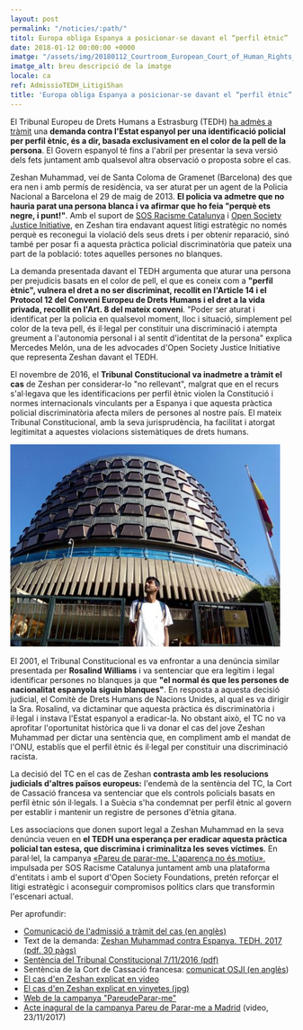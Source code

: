 ```yaml
---
layout: post
permalink: "/noticies/:path/"
titol: Europa obliga Espanya a posicionar-se davant el “perfil ètnic”
date: 2018-01-12 00:00:00 +0000
imatge: "/assets/img/20180112_Courtroom_European_Court_of_Human_Rights_02.JPG"
imatge_alt: breu descripció de la imatge
locale: ca
ref: AdmissioTEDH_LitigiShan
title: 'Europa obliga Espanya a posicionar-se davant el “perfil ètnic”'
---
```

El Tribunal Europeu de Drets Humans a Estrasburg (TEDH) [ha admès a tràmit](https://hudoc.echr.coe.int/eng#{) una **demanda contra l'Estat espanyol per una identificació policial per perfil ètnic, és a dir, basada exclusivament en el color de la pell de la persona**. El Govern espanyol té fins a l'abril per presentar la seva versió dels fets juntament amb qualsevol altra observació o proposta sobre el cas.

Zeshan Muhammad, veí de Santa Coloma de Gramenet (Barcelona) des que era nen i amb permís de residència, va ser aturat per un agent de la Policia Nacional a Barcelona el 29 de maig de 2013. **El policia va admetre que no hauria parat una persona blanca i va afirmar que ho feia "perquè ets negre, i punt!"**. Amb el suport de [SOS Racisme Catalunya](http://www.sosracisme.org/) i [Open Society Justice Initiative](https://www.opensocietyfoundations.org/about/programs/open-society-justice-initiative), en Zeshan tira endavant aquest litigi estratègic no només perquè es reconegui la violació dels seus drets i per obtenir reparació, sinó també per posar fi a aquesta pràctica policial discriminatòria que pateix una part de la població: totes aquelles persones no blanques.

La demanda presentada davant el TEDH argumenta que aturar una persona per prejudicis basats en el color de pell, el que es coneix com a **"perfil ètnic", vulnera el dret a no ser discriminat, recollit en l'Article 14 i el Protocol 12 del Conveni Europeu de Drets Humans i el dret a la vida privada, recollit en l'Art. 8 del mateix conveni**. "Poder ser aturat i identificat per la policia en qualsevol moment, lloc i situació, simplement pel color de la teva pell, és il·legal per constituir una discriminació i atempta greument a l'autonomia personal i al sentit d'identitat de la persona" explica Mercedes Melón, una de les advocades d'Open Society Justice Initiative que representa Zeshan davant el TEDH.

El novembre de 2016, el **Tribunal Constitucional va inadmetre a tràmit el cas** de Zeshan per considerar-lo "no rellevant", malgrat que en el recurs s'al·legava que les identificacions per perfil ètnic violen la Constitució i normes internacionals vinculants per a Espanya i que aquesta pràctica policial discriminatòria afecta milers de persones al nostre país. El mateix Tribunal Constitucional, amb la seva jurisprudència, ha facilitat i atorgat legitimitat a aquestes violacions sistemàtiques de drets humans.

![](/assets/img/shanTC.jpg)

El 2001, el Tribunal Constitucional es va enfrontar a una denúncia similar presentada per **Rosalind Williams** i va sentenciar que era legítim i legal identificar persones no blanques ja que **"el normal és que les persones de nacionalitat espanyola siguin blanques"**. En resposta a aquesta decisió judicial, el Comitè de Drets Humans de Nacions Unides, al qual es va dirigir la Sra. Rosalind, va dictaminar que aquesta pràctica és discriminatòria i il·legal i instava l'Estat espanyol a eradicar-la. No obstant això, el TC no va aprofitar l'oportunitat històrica que li va donar el cas del jove Zeshan Muhammad per dictar una sentència que, en compliment amb el mandat de l'ONU, establís que el perfil ètnic és il·legal per constituir una discriminació racista.

La decisió del TC en el cas de Zeshan **contrasta amb les resolucions judicials d'altres països europeus:** l'endemà de la sentència del TC, la Cort de Cassació francesa va sentenciar que els controls policials basats en perfil ètnic són il·legals. I a Suècia s'ha condemnat per perfil ètnic al govern per establir i mantenir un registre de persones d'ètnia gitana.

Les associacions que donen suport legal a Zeshan Muhammad en la seva denúncia veuen en **el TEDH una esperança per eradicar aquesta pràctica policial tan estesa, que discrimina i criminalitza les seves víctimes**. En paral·lel, la campanya [«Pareu de parar-me. L'aparença no és motiu»](https://www.pareudepararme.org/), impulsada per SOS Racisme Catalunya juntament amb una plataforma d'entitats i amb el suport d'Open Society Foundations, pretén reforçar el litigi estratègic i aconseguir compromisos polítics clars que transformin l'escenari actual.

Per aprofundir:

* [Comunicació 	de l'admissió a tràmit del cas (en anglès)](https://sosracisme.activehosted.com/lt.php?notrack=1&s=bad97c655476f96a390a72c05a742011&i=192A238A1A3890)
* Text de la demanda: [Zeshan Muhammad contra Espanya. TEDH. 2017 (pdf. 30 pàgs)](https://sosracisme.activehosted.com/lt.php?notrack=1&s=bad97c655476f96a390a72c05a742011&i=192A238A1A3894)
* [Sentència del Tribunal Constitucional 7/11/2016 (pdf)](https://sosracisme.activehosted.com/lt.php?notrack=1&s=bad97c655476f96a390a72c05a742011&i=192A238A1A3895)
* Sentència de la Cort de Cassació francesa: [comunicat OSJI (en anglès](https://sosracisme.activehosted.com/lt.php?notrack=1&s=bad97c655476f96a390a72c05a742011&i=192A238A1A3892))
* [El cas d'en Zeshan explicat en video](https://sosracisme.activehosted.com/lt.php?notrack=1&s=bad97c655476f96a390a72c05a742011&i=192A238A1A3896)
* [El cas d'en Zeshan explicat en vinyetes (jpg)](https://sosracisme.activehosted.com/lt.php?notrack=1&s=bad97c655476f96a390a72c05a742011&i=192A238A1A3897)
* [Web de la campanya "PareudeParar-me"](https://sosracisme.activehosted.com/lt.php?notrack=1&s=bad97c655476f96a390a72c05a742011&i=192A238A1A3898)
* [Acte inagural de la campanya Pareu de Parar-me a Madrid](https://sosracisme.activehosted.com/lt.php?notrack=1&s=bad97c655476f96a390a72c05a742011&i=192A238A1A3899) 	(video, 23/11/2017)
